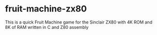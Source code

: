 # fruit-machine-zx80
This is a quick Fruit Machine game for the Sinclair ZX80 with 4K ROM and 8K of RAM written in C and Z80 assembly
